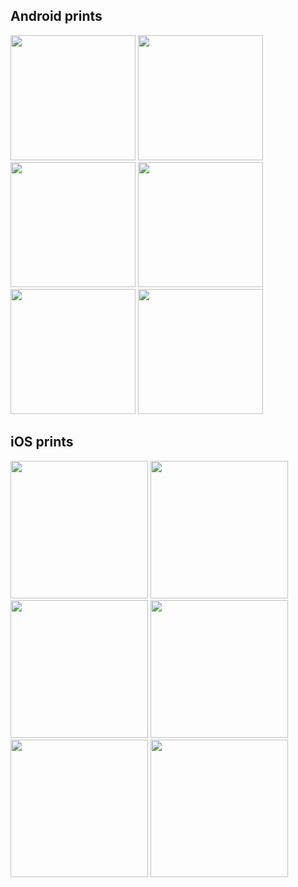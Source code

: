 ## Android prints
<image width=200 src="https://github.com/user-attachments/assets/bbbb2c7c-0111-410c-a353-f311f5100036"/>
<image width=200 src="https://github.com/user-attachments/assets/180e9b8f-b83b-4372-966a-9f0f9d133f5c"/>
<image width=200 src="https://github.com/user-attachments/assets/7f2fed7c-aa8b-4ec7-a0e5-bb4ed4f35922"/>

<image width=200 src="https://github.com/user-attachments/assets/10823d32-77b5-4b8f-9330-888ff2dee169"/>
<image width=200 src="https://github.com/user-attachments/assets/20ac8740-0dc9-4196-b0f1-23b73666845e"/>
<image width=200 src="https://github.com/user-attachments/assets/d6cb9461-9104-439b-8bc9-a9a6b50943c5"/>

## iOS prints

<image width=220 src="https://github.com/user-attachments/assets/bd4a5079-546f-4fea-9dd9-288b95bd6024"/>
<image width=220 src="https://github.com/user-attachments/assets/8303988b-2bbe-4042-aa01-5121848982c1"/>
<image width=220 src="https://github.com/user-attachments/assets/0e1d5ebf-095d-4f5a-91c2-e368b39f28a1"/>

<image width=220 src="https://github.com/user-attachments/assets/54f34ba1-33fd-40ed-95e5-257ff1415fe4"/>
<image width=220 src="https://github.com/user-attachments/assets/23b2afc6-6523-4df1-83be-4bdb75515394"/>
<image width=220 src="https://github.com/user-attachments/assets/17fa6a96-1912-4972-8863-6d2d4958c946"/>
